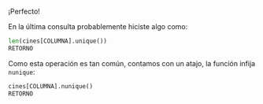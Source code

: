¡Perfecto!

En la última consulta probablemente hiciste algo como:

```python
len(cines[COLUMNA].unique())
RETORNO
```

Como esta operación es tan común, contamos con un atajo, la función infija `nunique`:

```python
cines[COLUMNA].nunique()
RETORNO
```
